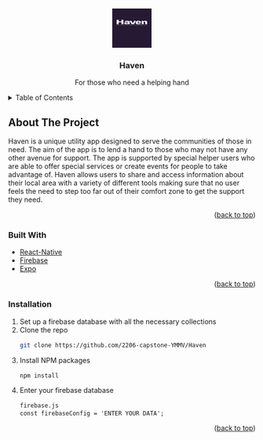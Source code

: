 
<!-- PROJECT LOGO -->
<br />
<div align="center">
  <a href="https://github.com/othneildrew/Best-README-Template">
    <img src="assets/splash.png" alt="Logo" width="80" height="80">
  </a>

  <h3 align="center">Haven</h3>

  <p align="center">
    For those who need a helping hand
  </p>
</div>



<!-- TABLE OF CONTENTS -->
<details>
  <summary>Table of Contents</summary>
  <ol>
    <li>
      <a href="#about-the-project">About The Project</a>
      <ul>
        <li><a href="#built-with">Built With</a></li>
      </ul>
    </li>
    <li>
       <a href="#installation">Installation</a>
    </li>
  </ol>
</details>



<!-- ABOUT THE PROJECT -->
## About The Project

Haven is a unique utility app designed to serve the communities of those in need. The aim of the app is to lend a hand to those who may not have any other avenue for support. The app is supported by special helper users who are able to offer special services or create events for people to take advantage of. Haven allows users to share and access information about their local area with a variety of different tools making sure that no user feels the need to step too far out of their comfort zone to get the support they need.

<p align="right">(<a href="#readme-top">back to top</a>)</p>



### Built With

* [React-Native]
* [Firebase]
* [Expo]



<p align="right">(<a href="#readme-top">back to top</a>)</p>



<!-- GETTING STARTED -->

### Installation


1. Set up a firebase database with all the necessary collections
2. Clone the repo
   ```sh
   git clone https://github.com/2206-capstone-YMMV/Haven
   ```
3. Install NPM packages
   ```sh
   npm install
   ```
4. Enter your firebase database
   ```
   firebase.js
   const firebaseConfig = 'ENTER YOUR DATA';
   ```

<p align="right">(<a href="#readme-top">back to top</a>)</p>





<!-- MARKDOWN LINKS & IMAGES -->
<!-- https://www.markdownguide.org/basic-syntax/#reference-style-links -->
[React-Native]: https://reactnative.dev/
[Firebase]: https://firebase.google.com/
[Expo]: https://expo.dev/
